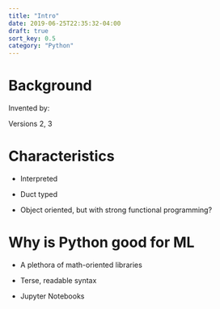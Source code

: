 ```yaml
---
title: "Intro"
date: 2019-06-25T22:35:32-04:00
draft: true
sort_key: 0.5
category: "Python"
---
```


# Background

Invented by:

Versions 2, 3

# Characteristics

* Interpreted

* Duct typed

* Object oriented, but with strong functional programming? 

# Why is Python good for ML

* A plethora of math-oriented libraries

* Terse, readable syntax

* Jupyter Notebooks
